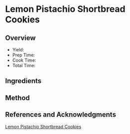 # Lemon Pistachio Shortbread Cookies

## Overview

- Yield:
- Prep Time:
- Cook Time:
- Total Time:

## Ingredients


## Method



## References and Acknowledgments

[Lemon Pistachio Shortbread Cookies](https://www.seasonsandsuppers.ca/lemon-pistachio-shortbread-cookies/)
